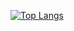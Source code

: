 [![Top Langs](https://github-readme-stats.vercel.app/api/top-langs/?username=mrkhairullah)](https://github.com/mrkhairullah)
